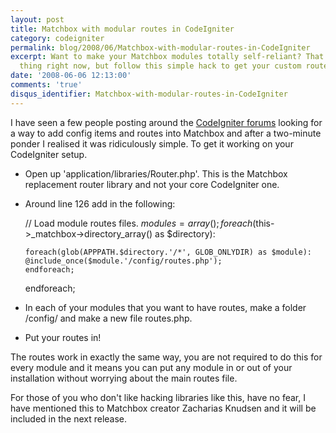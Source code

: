 ```yaml
---
layout: post
title: Matchbox with modular routes in CodeIgniter
category: codeigniter
permalink: blog/2008/06/Matchbox-with-modular-routes-in-CodeIgniter
excerpt: Want to make your Matchbox modules totally self-reliant? That is no easy
  thing right now, but follow this simple hack to get your custom routes modularised.
date: '2008-06-06 12:13:00'
comments: 'true'
disqus_identifier: Matchbox-with-modular-routes-in-CodeIgniter
---
```


I have seen a few people posting around the [CodeIgniter forums](http://codeigniter.com/forums/ "CodeIgniter forums") looking for a way to add config items and routes into Matchbox and after a two-minute ponder I realised it was ridiculously simple. To get it working on your CodeIgniter setup.

- Open up 'application/libraries/Router.php'. This is the Matchbox replacement router library and not your core CodeIgniter one.
- Around line 126 add in the following:  
  
  
 
 

    // Load module routes files.
    $modules = array();
    foreach ($this->_matchbox->directory_array() as $directory):
                
                
      foreach(glob(APPPATH.$directory.'/*', GLOB_ONLYDIR) as $module):
      @include_once($module.'/config/routes.php');
      endforeach;
                
                
    endforeach;

 
 
- In each of your modules that you want to have routes, make a folder /config/ and make a new file routes.php.
- Put your routes in!

The routes work in exactly the same way, you are not required to do this for every module and it means you can put any module in or out of your installation without worrying about the main routes file.

For those of you who don't like hacking libraries like this, have no fear, I have mentioned this to Matchbox creator Zacharias Knudsen and it will be included in the next release.

